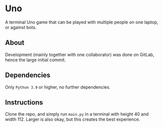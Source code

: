 Uno
===

A terminal Uno game that can be played with multiple people on one laptop, or against bots.

About
---

Development (mainly together with one collaborator) was done on GitLab, hence the large initial commit.

Dependencies
---

Only `Python 3.9` or higher, no further dependencies.

Instructions
---

Clone the repo, and simply run `main.py` in a terminal with height 40 and width 112.
Larger is also okay, but this creates the best experience.
